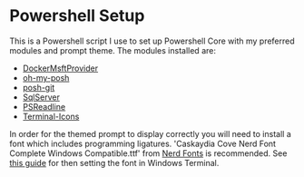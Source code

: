 # Powershell Setup

This is a Powershell script I use to set up Powershell Core with my preferred modules and prompt theme. The modules installed are:
- [DockerMsftProvider](https://github.com/OneGet/MicrosoftDockerProvider)
- [oh-my-posh](https://ohmyposh.dev/)
- [posh-git](https://github.com/dahlbyk/posh-git)
- [SqlServer](https://www.powershellgallery.com/packages/SqlServer)
- [PSReadline](https://www.powershellgallery.com/packages/PSReadLine) 
- [Terminal-Icons](https://github.com/devblackops/Terminal-Icons)

In order for the themed prompt to display correctly you will need to install a font which includes programming ligatures. 'Caskaydia Cove Nerd Font Complete Windows Compatible.ttf' from [Nerd Fonts](https://www.nerdfonts.com/font-downloads) is recommended. See [this guide](https://www.get-itsolutions.com/windows-terminal-change-font/) for then setting the font in Windows Terminal. 
